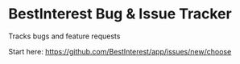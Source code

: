 # BestInterest Bug & Issue Tracker
Tracks bugs and feature requests

Start here: 
https://github.com/BestInterest/app/issues/new/choose


